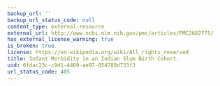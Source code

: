 ```yaml
---
backup_url: ''
backup_url_status_code: null
content_type: external-resource
external_url: http://www.ncbi.nlm.nih.gov/pmc/articles/PMC2682775/
has_external_license_warning: true
is_broken: true
license: https://en.wikipedia.org/wiki/All_rights_reserved
title: Infant Morbidity in an Indian Slum Birth Cohort.
uid: 6fdac23c-c9d1-4469-ae97-054780d733f3
url_status_code: 405
---
```

